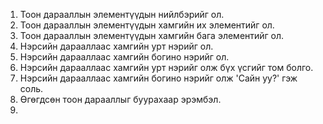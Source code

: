 1. Тоон дарааллын элементүүдын нийлбэрийг ол.
2. Тоон дарааллын элементүүдын хамгийн их элементийг ол.
3. Тоон дарааллын элементүүдын хамгийн бага элементийг ол.
4. Нэрсийн дарааллаас хамгийн урт нэрийг ол.
5. Нэрсийн дарааллаас хамгийн богино нэрийг ол.
6. Нэрсийн дарааллаас хамгийн урт нэрийг олж бүх үсгийг том болго.
7. Нэрсийн дарааллаас хамгийн богино нэрийг олж 'Сайн уу?' гэж соль.
8. Өгөгдсөн тоон дарааллыг буурахаар эрэмбэл.
9. 
